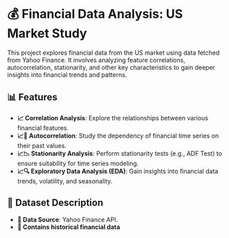 # 💰 Financial Data Analysis: US Market Study
This project explores financial data from the US market using data fetched from Yahoo Finance. It involves analyzing feature correlations, autocorrelation, stationarity, and other key characteristics to gain deeper insights into financial trends and patterns.
## 📊 Features
- **📈 Correlation Analysis**: Explore the relationships between various financial features.
- **📈🔄 Autocorrelation**: Study the dependency of financial time series on their past values.
- **📈📉 Stationarity Analysis**: Perform stationarity tests (e.g., ADF Test) to ensure suitability for time series modeling.
- **📈🔍 Exploratory Data Analysis (EDA)**: Gain insights into financial data trends, volatility, and seasonality.

## 📄 Dataset Description
- **📂 Data Source**: Yahoo Finance API.
- **🔢 Contains historical financial data**
